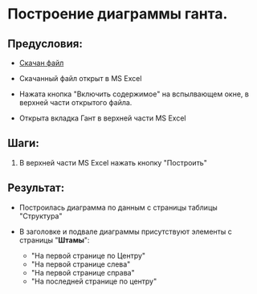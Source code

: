 # Построение диаграммы ганта.

## Предусловия:

- [Скачан файл](https://disk.yandex.ru/d/IXRviK5MR12Kuw)

- Скачанный файл открыт в MS Excel

- Нажата кнопка "Включить содержимое" на вспылвающем окне, в верхней части открытого файла.

- Открыта вкладка Гант в верхней части MS Excel

## Шаги:

1. В верхней части MS Excel нажать кнопку "Построить"

## Результат:

- Построилась диаграмма по данным с страницы таблицы "Структура"

- В заголовке и подвале диаграммы присутствуют элементы с страницы "**Штамы**":
  
  - "На первой странице по Центру"
  - "На первой странице слева"
  - "На первой странице справа"
  - "На последней странице по центру"
